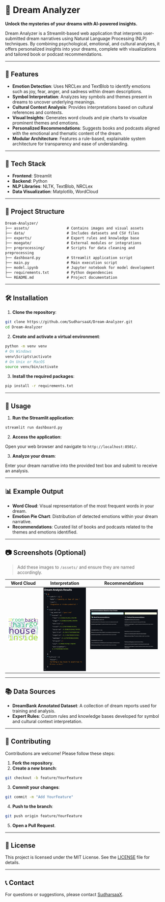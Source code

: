 # 🌙 Dream Analyzer

**Unlock the mysteries of your dreams with AI-powered insights.**

Dream Analyzer is a Streamlit-based web application that interprets user-submitted dream narratives using Natural Language Processing (NLP) techniques. By combining psychological, emotional, and cultural analyses, it offers personalized insights into your dreams, complete with visualizations and tailored book or podcast recommendations.

---

## 🚀 Features

- **Emotion Detection**: Uses NRCLex and TextBlob to identify emotions such as joy, fear, anger, and sadness within dream descriptions.
- **Symbol Interpretation**: Analyzes key symbols and themes present in dreams to uncover underlying meanings.
- **Cultural Context Analysis**: Provides interpretations based on cultural references and contexts.
- **Visual Insights**: Generates word clouds and pie charts to visualize prominent themes and emotions.
- **Personalized Recommendations**: Suggests books and podcasts aligned with the emotional and thematic content of the dream.
- **Modular Architecture**: Features a rule-based, explainable system architecture for transparency and ease of understanding.

---

## 🧰 Tech Stack

- **Frontend**: Streamlit
- **Backend**: Python
- **NLP Libraries**: NLTK, TextBlob, NRCLex
- **Data Visualization**: Matplotlib, WordCloud

---

## 📁 Project Structure

```
Dream-Analyzer/
├── assets/                 # Contains images and visual assets
├── data/                   # Includes datasets and CSV files
├── experts/                # Expert rules and knowledge base
├── moegate/                # External modules or integrations
├── preprocessing/          # Scripts for data cleaning and preprocessing
├── dashboard.py            # Streamlit application script
├── main.py                 # Main execution script
├── model.ipynb             # Jupyter notebook for model development
├── requirements.txt        # Python dependencies
└── README.md               # Project documentation
```

---

## 🛠️ Installation

1. **Clone the repository**:

```bash
git clone https://github.com/SudharsaaX/Dream-Analyzer.git
cd Dream-Analyzer
```

2. **Create and activate a virtual environment**:

```bash
python -m venv venv
# On Windows
venv\Scripts\activate
# On Unix or MacOS
source venv/bin/activate
```

3. **Install the required packages**:

```bash
pip install -r requirements.txt
```

---

## 🚀 Usage

1. **Run the Streamlit application**:

```bash
streamlit run dashboard.py
```

2. **Access the application**:

Open your web browser and navigate to `http://localhost:8501/`.

3. **Analyze your dream**:

Enter your dream narrative into the provided text box and submit to receive an analysis.

---

## 📊 Example Output

- **Word Cloud**: Visual representation of the most frequent words in your dream.
- **Emotion Pie Chart**: Distribution of detected emotions within your dream narrative.
- **Recommendations**: Curated list of books and podcasts related to the themes and emotions identified.

---

## 📷 Screenshots (Optional)

> Add these images to `/assets/` and ensure they are named accordingly.

| Word Cloud | Interpretation | Recommendations |
|------------|----------------|------------------|
| ![WordCloud](assets/wordcloud.png) | ![Interpretation](assets/interpretation.png) | ![Recommendations](assets/recommendations.png) |

---

## 📚 Data Sources

- **DreamBank Annotated Dataset**: A collection of dream reports used for training and analysis.
- **Expert Rules**: Custom rules and knowledge bases developed for symbol and cultural context interpretation.

---

## 🤝 Contributing

Contributions are welcome! Please follow these steps:

1. **Fork the repository**.
2. **Create a new branch**:

```bash
git checkout -b feature/YourFeature
```

3. **Commit your changes**:

```bash
git commit -m "Add YourFeature"
```

4. **Push to the branch**:

```bash
git push origin feature/YourFeature
```

5. **Open a Pull Request**.

---

## 📄 License

This project is licensed under the MIT License. See the [LICENSE](LICENSE) file for details.

---

## 📞 Contact

For questions or suggestions, please contact [SudharsaaX](https://github.com/SudharsaaX).
